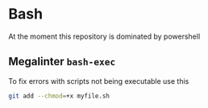 # Bash

 At the moment this repository is dominated by powershell

## Megalinter `bash-exec`

To fix errors with scripts not being executable use this

```sh
git add --chmod=+x myfile.sh
```
